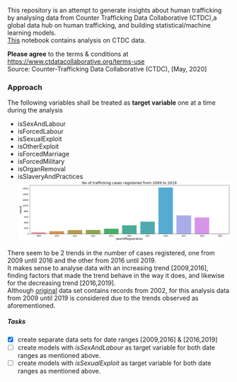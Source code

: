 This repository is an attempt to generate insights about human trafficking by analysing data from Counter Trafficking Data Collaborative (CTDC),a global data hub on human trafficking, and building statistical/machine learning models.  
[This](./work.ipynb) notebook contains analysis on CTDC data.  

**Please agree** to the terms & conditions at https://www.ctdatacollaborative.org/terms-use  
Source: Counter-Trafficking Data Collaborative (CTDC), [May, 2020]


### Approach
The following variables shall be treated as **target variable** one at a time during the analysis  
- isSexAndLabour	
- isForcedLabour  
- isSexualExploit	
- isOtherExploit	
- isForcedMarriage	
- isForcedMilitary	
- isOrganRemoval	
- isSlaveryAndPractices
![Image description](./images/download.png)

There seem to be 2 trends in the number of cases registered, one from 2009 until 2016 and the other from 2016 until 2019.  
It makes sense to analyse data with an increasing trend [2009,2016], finding factors that made the trend behave in the way it does, and likewise for the decreasing trend [2016,2019].  
Although [original](https://www.ctdatacollaborative.org/dataset/resource/511adcb7-b1a2-4cc7-bf2f-0960d43a49cc) data set contains records from 2002, for this analysis data from 2009 until 2019 is considered due to the trends observed as aforementioned.  

##### Tasks
- [x] create separate data sets for date ranges [2009,2016] & [2016,2019]  
- [ ] create models with *isSexAndLabour* as target variable for both date ranges as mentioned above.  	
- [ ] create models with *isSexualExploit* as target variable for both date ranges as mentioned above. 
